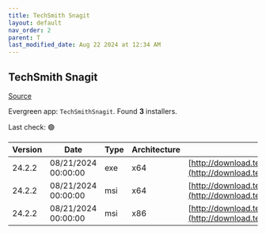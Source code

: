 ```yaml
---
title: TechSmith Snagit
layout: default
nav_order: 2
parent: T
last_modified_date: Aug 22 2024 at 12:34 AM
---
```


## TechSmith Snagit

[Source](https://www.techsmith.com/)

Evergreen app: `TechSmithSnagit`. Found **3** installers.

Last check: 🟢

| Version | Date                | Type | Architecture | URI                                                                                                                                        |
| ------- | ------------------- | ---- | ------------ | ------------------------------------------------------------------------------------------------------------------------------------------ |
| 24.2.2  | 08/21/2024 00:00:00 | exe  | x64          | [http://download.techsmith.com/snagit/releases/2422/snagit.exe](http://download.techsmith.com/snagit/releases/2422/snagit.exe)             |
| 24.2.2  | 08/21/2024 00:00:00 | msi  | x64          | [http://download.techsmith.com/snagit/releases/2422/snagit.msi](http://download.techsmith.com/snagit/releases/2422/snagit.msi)             |
| 24.2.2  | 08/21/2024 00:00:00 | msi  | x86          | [http://download.techsmith.com/snagit/releases/2422/32bit/snagit.msi](http://download.techsmith.com/snagit/releases/2422/32bit/snagit.msi) |
